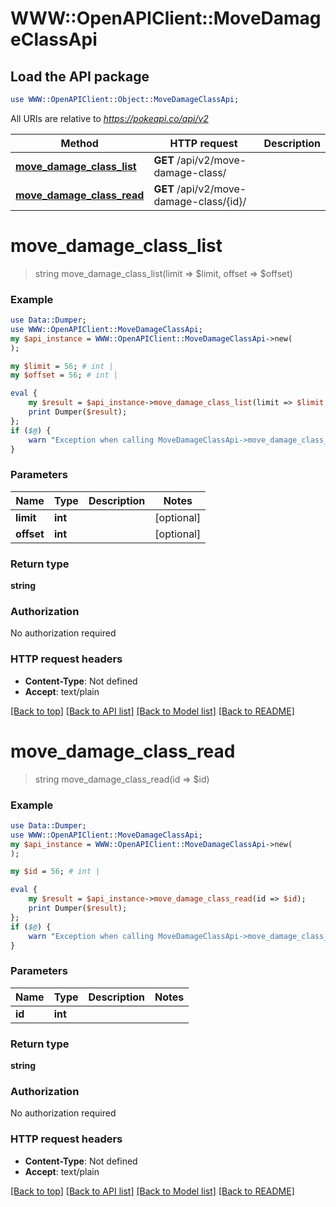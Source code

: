 # WWW::OpenAPIClient::MoveDamageClassApi

## Load the API package
```perl
use WWW::OpenAPIClient::Object::MoveDamageClassApi;
```

All URIs are relative to *https://pokeapi.co/api/v2*

Method | HTTP request | Description
------------- | ------------- | -------------
[**move_damage_class_list**](MoveDamageClassApi.md#move_damage_class_list) | **GET** /api/v2/move-damage-class/ | 
[**move_damage_class_read**](MoveDamageClassApi.md#move_damage_class_read) | **GET** /api/v2/move-damage-class/{id}/ | 


# **move_damage_class_list**
> string move_damage_class_list(limit => $limit, offset => $offset)



### Example
```perl
use Data::Dumper;
use WWW::OpenAPIClient::MoveDamageClassApi;
my $api_instance = WWW::OpenAPIClient::MoveDamageClassApi->new(
);

my $limit = 56; # int | 
my $offset = 56; # int | 

eval {
    my $result = $api_instance->move_damage_class_list(limit => $limit, offset => $offset);
    print Dumper($result);
};
if ($@) {
    warn "Exception when calling MoveDamageClassApi->move_damage_class_list: $@\n";
}
```

### Parameters

Name | Type | Description  | Notes
------------- | ------------- | ------------- | -------------
 **limit** | **int**|  | [optional] 
 **offset** | **int**|  | [optional] 

### Return type

**string**

### Authorization

No authorization required

### HTTP request headers

 - **Content-Type**: Not defined
 - **Accept**: text/plain

[[Back to top]](#) [[Back to API list]](../README.md#documentation-for-api-endpoints) [[Back to Model list]](../README.md#documentation-for-models) [[Back to README]](../README.md)

# **move_damage_class_read**
> string move_damage_class_read(id => $id)



### Example
```perl
use Data::Dumper;
use WWW::OpenAPIClient::MoveDamageClassApi;
my $api_instance = WWW::OpenAPIClient::MoveDamageClassApi->new(
);

my $id = 56; # int | 

eval {
    my $result = $api_instance->move_damage_class_read(id => $id);
    print Dumper($result);
};
if ($@) {
    warn "Exception when calling MoveDamageClassApi->move_damage_class_read: $@\n";
}
```

### Parameters

Name | Type | Description  | Notes
------------- | ------------- | ------------- | -------------
 **id** | **int**|  | 

### Return type

**string**

### Authorization

No authorization required

### HTTP request headers

 - **Content-Type**: Not defined
 - **Accept**: text/plain

[[Back to top]](#) [[Back to API list]](../README.md#documentation-for-api-endpoints) [[Back to Model list]](../README.md#documentation-for-models) [[Back to README]](../README.md)

